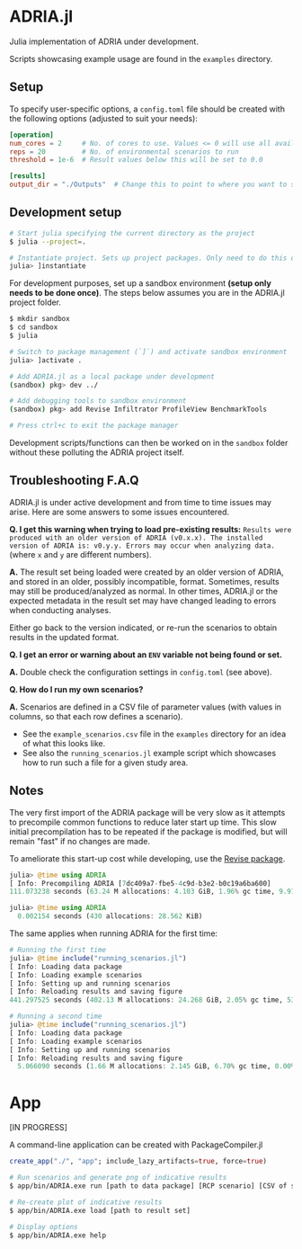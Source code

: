 # ADRIA.jl

Julia implementation of ADRIA under development.

Scripts showcasing example usage are found in the `examples` directory.


## Setup

To specify user-specific options, a `config.toml` file should be created with the following options (adjusted to suit your needs):

```toml
[operation]
num_cores = 2     # No. of cores to use. Values <= 0 will use all available cores.
reps = 20         # No. of environmental scenarios to run
threshold = 1e-6  # Result values below this will be set to 0.0

[results]
output_dir = "./Outputs"  # Change this to point to where you want to store results
```

## Development setup

```bash
# Start julia specifying the current directory as the project
$ julia --project=.

# Instantiate project. Sets up project packages. Only need to do this once.
julia> ]instantiate
```

For development purposes, set up a sandbox environment **(setup only needs to be done once)**.
The steps below assumes you are in the ADRIA.jl project folder.

```bash
$ mkdir sandbox
$ cd sandbox
$ julia

# Switch to package management (`]`) and activate sandbox environment
julia> ]activate .

# Add ADRIA.jl as a local package under development
(sandbox) pkg> dev ../

# Add debugging tools to sandbox environment
(sandbox) pkg> add Revise Infiltrator ProfileView BenchmarkTools

# Press ctrl+c to exit the package manager
```

Development scripts/functions can then be worked on in the `sandbox` folder without these polluting the ADRIA project itself.


## Troubleshooting F.A.Q

ADRIA.jl is under active development and from time to time issues may arise.
Here are some answers to some issues encountered.

**Q. I get this warning when trying to load pre-existing results:**
  `Results were produced with an older version of ADRIA (v0.x.x). The installed version of ADRIA is: v0.y.y. Errors may occur when analyzing data.` 
  (where `x` and `y` are different numbers).

**A.** The result set being loaded were created by an older version of ADRIA, and stored in an older, possibly incompatible, format.
  Sometimes, results may still be produced/analyzed as normal. In other times, ADRIA.jl or the expected metadata in the result set may have changed
  leading to errors when conducting analyses.

  Either go back to the version indicated, or re-run the scenarios to obtain results in the updated format.

**Q. I get an error or warning about an `ENV` variable not being found or set.**

**A.** Double check the configuration settings in `config.toml` (see above).

**Q. How do I run my own scenarios?**

**A.** Scenarios are defined in a CSV file of parameter values (with values in columns, so that each row defines a scenario).

  - See the `example_scenarios.csv` file in the `examples` directory for an idea of what this looks like.
  - See also the `running_scenarios.jl` example script which showcases how to run such a file for a given study area.


## Notes

The very first import of the ADRIA package will be very slow as it attempts to precompile common functions to reduce later start up time.
This slow initial precompilation has to be repeated if the package is modified, but will remain "fast" if no changes are made.

To ameliorate this start-up cost while developing, use the [Revise package](https://github.com/timholy/Revise.jl).

```julia
julia> @time using ADRIA
[ Info: Precompiling ADRIA [7dc409a7-fbe5-4c9d-b3e2-b0c19a6ba600]
111.073238 seconds (63.24 M allocations: 4.103 GiB, 1.96% gc time, 9.91% compilation time)

julia> @time using ADRIA
  0.002154 seconds (430 allocations: 28.562 KiB)
```

The same applies when running ADRIA for the first time:

```julia
# Running the first time
julia> @time include("running_scenarios.jl")
[ Info: Loading data package
[ Info: Loading example scenarios
[ Info: Setting up and running scenarios
[ Info: Reloading results and saving figure
441.297525 seconds (402.13 M allocations: 24.268 GiB, 2.05% gc time, 53.47% compilation time)

# Running a second time
julia> @time include("running_scenarios.jl")
[ Info: Loading data package
[ Info: Loading example scenarios
[ Info: Setting up and running scenarios
[ Info: Reloading results and saving figure
  5.066090 seconds (1.66 M allocations: 2.145 GiB, 6.70% gc time, 0.00% compilation time)
```

# App

[IN PROGRESS]

A command-line application can be created with PackageCompiler.jl

```julia
create_app("./", "app"; include_lazy_artifacts=true, force=true)
```

```bash
# Run scenarios and generate png of indicative results
$ app/bin/ADRIA.exe run [path to data package] [RCP scenario] [CSV of scenarios to run]

# Re-create plot of indicative results
$ app/bin/ADRIA.exe load [path to result set]

# Display options
$ app/bin/ADRIA.exe help
```
